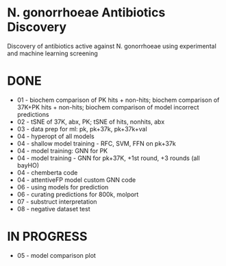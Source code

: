 # N. gonorrhoeae Antibiotics Discovery
Discovery of antibiotics active against N. gonorrhoeae using experimental and machine learning screening

# DONE
* 01 - biochem comparison of PK hits + non-hits; biochem comparison of 37K+PK hits + non-hits; biochem comparison of model incorrect predictions
* 02 - tSNE of 37K, abx, PK; tSNE of hits, nonhits, abx
* 03 - data prep for ml: pk, pk+37k, pk+37k+val
* 04 - hyperopt of all models
* 04 - shallow model training - RFC, SVM, FFN on pk+37k
* 04 - model training: GNN for PK
* 04 - model training - GNN for pk+37K, +1st round, +3 rounds (all bayHO)
* 04 - chemberta code
* 04 - attentiveFP model custom GNN code
* 06 - using models for prediction
* 06 - curating predictions for 800k, molport
* 07 - substruct interpretation
* 08 - negative dataset test

# IN PROGRESS

* 05 - model comparison plot
